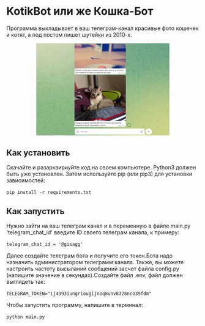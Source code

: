 # KotikBot или же Кошка-Бот
Программа выкладывает в ваш телеграм-канал красивые фото кошечек и котят, а под постом пишет шутейки из 2010-х.
<p align="center">
<img src="https://github.com/Egor4ikEgor4ikEgor4ik/KotikiBot/blob/main/img/examplecats.jpg" style="width:69%"/>
</p>

## Как установить
Скачайте и разархвириуйте код на своем компьютере.
Python3 должен быть уже установлен. Затем используйте pip (или pip3) для установки зависимостей:
```
pip install -r requirements.txt
```
## Как запустить
Нужно зайти на ваш телеграм канал и в переменную в файле main.py 'telegram_chat_id' введите ID своего телеграм канала, к примеру:
```
telegram_chat_id = '@gisagg'
```
Далее создайте телеграм бота и получите его токен.Бота надо назначить администратором телеграмм канала.
Также, вы можете настроить частоту высыланий сообщений засчет файла config.py (напишите значение в секундах).Создайте файл .env, файл должен выглядеть так:
```
TELEGRAM_TOKEN="ij4393iungriougijnoq8unv8328nco39fdm"
```
Чтобы запустить программу, напишите в терминал:
```
python main.py
```
